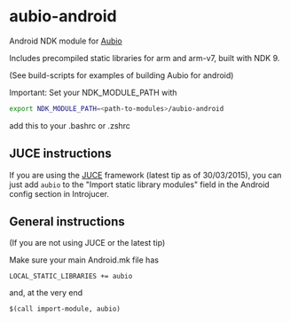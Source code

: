 # aubio-android
Android NDK module for [Aubio](http://aubio.org)

Includes precompiled static libraries for arm and arm-v7, built with NDK 9. 

(See build-scripts for examples of building Aubio for android)

Important: Set your NDK_MODULE_PATH with 
```bash
export NDK_MODULE_PATH=<path-to-modules>/aubio-android
```
add this to your .bashrc or .zshrc

## JUCE instructions 

If you are using the [JUCE](http://www.juce.com) framework (latest tip as of 30/03/2015), you can just add ```aubio``` to the "Import static library modules" field in the Android config section in Introjucer.


## General instructions 
(If you are not using JUCE or the latest tip)

Make sure your main Android.mk file has 

```make
LOCAL_STATIC_LIBRARIES += aubio
```
and, at the very end
```make
$(call import-module, aubio)
```
